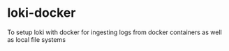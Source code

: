 # loki-docker
To setup loki with docker for ingesting logs from docker containers as well as local file systems

